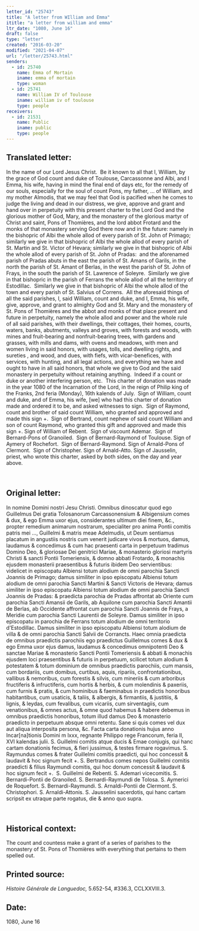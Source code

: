 ```yaml
---
letter_id: "25743"
title: "A letter from WIlliam and Emma"
ititle: "a letter from william and emma"
ltr_date: "1080, June 16"
draft: false
type: "letter"
created: "2016-03-20"
modified: "2021-04-07"
url: "/letter/25743.html"
senders:
  - id: 25740
    name: Emma of Mortain
    iname: emma of mortain
    type: woman
  - id: 25741
    name: William IV of Toulouse
    iname: william iv of toulouse
    type: people
receivers:
  - id: 21531
    name: Public
    iname: public
    type: people
---
```

<h2> Translated letter:</h2><p>In the name of our Lord Jesus Christ.&nbsp; Be it known to all that I, William, by the grace of God count and duke of Toulouse, Carcassonne and Albi, and I Emma, his wife, having in mind the final end of days etc, for the remedy of our souls, especially for the soul of count Pons, my father, … of William, and my mother Almodis, that we may feel that God is pacified when he comes to judge the living and dead in our distress, we give, approve and grant and hand over in perpetuity with this present charter to the Lord God and the glorious mother of God, Mary, and the monastery of the glorious martyr of Christ and saint, Pons of Thomières, and the lord abbot Frotard and the monks of that monastery serving God there now and in the future: namely in the bishopric of Albi the whole allod of every parish of St. John of Primago; similarly we give in that bishopric of Albi the whole allod of every parish of St. Martin and St. Victor of Hevara; similarly we give in that bishopric of Albi the whole allod of every parish of St. John of Pradas:&nbsp; and the aforenamed parish of Pradas abuts in the east the parish of St. Amans of Garils, in the north the parish of St. Amant of Berlas, in the west the parish of St. John of Frays, in the south the parish of St. Lawrence of Soleyre.&nbsp; Similarly we give in that bishopric in the parish of Ferrans the whole allod of all the territory of Estodillac.&nbsp; Similarly we give in that bishopric of Albi the whole allod of the town and every parish of St. Salvius of Correns.&nbsp; All the aforesaid things of all the said parishes, I, said William, count and duke, and I, Emma, his wife, give, approve, and grant to almighty God and St. Mary and the monastery of St. Pons of Thomières and the abbot and monks of that place present and future in perpetuity, namely the whole allod and power and the whole rule of all said parishes, with their dwellings, their cottages, their homes, courts, waters, banks, abutments, valleys and groves, with forests and woods, with mines and fruit-bearing and nonfruit-bearing trees, with gardens and grasses, with mills and dams, with ovens and meadows, with men and women living in said honors, with usages, tolls, and dwelling rights, and sureties , and wood, and dues, with fiefs, with vicar-benefices, with services, with hunting, and all legal actions, and everything we have and ought to have in all said honors, that whole we give to God and the said monastery in perpetuity without retaining anything.&nbsp; Indeed if a count or duke or another interfering person, etc.&nbsp; This charter of donation was made in the year 1080 of the Incarnation of the Lord, in the reign of Philip king of the Franks, 2nd feria (Monday), 16th kalends of July.&nbsp; Sign of William, count and duke, and of Emma, his wife, [we] who had this charter of donation made and ordered it to be, and asked witnesses to sign.&nbsp; Sign of Raymond, count and brother of said count William, who granted and approved and made this sign +.&nbsp; Sign of Bertrand, count nephew of said count William and son of count Raymond, who granted this gift and approved and made this sign +. Sign of William of Rebent.&nbsp; Sign of viscount Ademar.&nbsp; Sign of Bernard-Pons of Granoiled.&nbsp; Sign of Bernard-Raymond of Toulouse. Sign of Aymery of Rochefort.&nbsp; Sign of Bernard-Raymond. Sign of Arnald-Pons of Clermont.&nbsp; Sign of Christopher. Sign of Arnald-Atto. Sign of Jausselin, priest, who wrote this charter, asked by both sides, on the day and year above.</p><p>&nbsp;</p><h2 class="mt-4"> Original letter:</h2><p>In nomine Domini nostri Jesu Christi. Omnibus dinoscatur quod ego Guillelmus Dei gratia Tolosanorum Carcassonensium &amp; Albigensium comes &amp; dux, &amp; ego Emma uxor ejus, considerantes ultimum diei finem, &amp;c., propter remedium animarum nostrarum, specialiter pro anima Pontii comitis patris mei ..., Guil­lelmi &amp; matris meae Adelmudis, ut Deum sentiamus placatum in angustiis nostris cum venerit judicare vivos &amp; mortuos, damus, laudamus &amp; concedimus &amp; cum hac praesenti carta in perpetuum tradimus Do­mino Deo, &amp; gloriosae Dei genitrici Mariae, &amp; monasterio gloriosi martyris Christi &amp; sancti Pontii Tomeriensis, &amp; domno abbati Frotardo, &amp; monachis ejusdem monasterii praesentibus &amp; futuris ibidem Deo servientibus: videlicet in episcopatu Albiensi totum alodium de omni parochia Sancti Joannis de Primago; damus similiter in ipso episcopatu Albiensi totum alodium de omni parochia Sancti Martini &amp; Sancti Victoris de Hevara; damus similiter in ipso episcopatu Albiensi totum alodium de omni parochia Sancti Joannis de Pradas: &amp; praedicta parochia de Pradas affrontat ab Oriente cum parochia Sancti Amansii de Garils, ab Aquilone cum paro­chia Sancti Amantii de Berlas, ab Occidente affrontat cum parochia Sancti Joannis de Frays, a Meridie cum parochia Sancti Laurentii de Soleyre. Damus similiter in ipso episcopatu in parochia de Ferrans totum alodium de omni territorio d'Estodillac. Damus similiter in ipso episcopatu Albiensi totum alodium de villa &amp; de omni parochia Sancti Salvii de Corrancts. Haec omnia praedicta de omnibus praedictis parochiis ego praedictus Guillelmus comes &amp; dux &amp; ego Emma uxor ejus damus, laudamus &amp; concedimus omnipotenti Deo &amp; sanctae Mariae &amp; monasterio Sancti Pontii Tomeriensis &amp; abbati &amp; monachis ejusdem loci praesentibus &amp; futuris in perpetuum, sci­licet totum alodium &amp; potestatem &amp; totum dominium de omnibus praedictis parochiis, cum mansis, cum bordariis, cum domibus, curtibus, aquis, ripariis, confrontationibus, vallibus &amp; nemoribus, cum forestis &amp; silvis, cum mineriis &amp; cum arboribus fructiferis &amp; infructiferis, cum hortis &amp; herbis, &amp; cum molendinis &amp; paxeriis, cum furnis &amp; pratis, &amp; cum hominibus &amp; faeminabus in praedictis honoribus habitantibus, cum usaticis, &amp; taliis, &amp; albergis, &amp; firmantiis, &amp; justitiis, &amp; lignis, &amp; leydas, cum fevalibus, cum vicariis, cum sirventagiis, cum venationibus, &amp; omnes actus, &amp; omne quod habemus &amp; habere debemus in omnibus praedictis honoribus, totum illud damus Deo &amp; monasterio praedicto in perpetuum absque omni retentu. Sane si quis comes vel dux aut aliqua interposita persona, &amp;c. Facta carta donationis hujus anno Incar[na]tionis Domini m lxxx, regnante Philippo rege Francorum, feria II, XVI kalendas julii. S. Guillelmi comitis atque ducis &amp; Emae conjugis, qui hanc cartam donationis fecimus, &amp; fieri jussimus, &amp; testes firmare rogavimus. S. Raymundus comes &amp; frater Guillelmi comitis praedicti, qui hoc con­cessit &amp; laudavit &amp; hoc signum fecit +. S. Bertrandus comes nepos Guillelmi comitis praedicti &amp; filius Raymundi comitis, qui hoc donum concessit &amp; laudavit &amp; hoc signum fecit +. &nbsp;S. Guillelmi de Rebenti. S. Ademari vicecomitis. S. Bernardi-Pontii de Granoiled. S. Bernardi-Raymundi de Tolosa. S. Aymerici de Roquefort. S. Bernardi-Raymundi. S. Arnaldi-Pontii de Cler­mont. S. Christophori. S. Arnaldi-Attonis. S. Jausselini sacerdotis, qui hanc cartam scripsit ex utraque parte rogatus, die &amp; anno quo supra.</p><p>&nbsp;</p><h2 class="mt-4"> Historical context:</h2><p>The count and countess make a grant of a series of parishes to the monastery of St. Pons of&nbsp;Thomières with everything that pertains to them spelled out.</p><h2 class="mt-4"> Printed source:</h2><p><i>Histoire Générale de Languedoc, </i>5.652-54, #336.3, CCLXXVIII.3.</p><h2 class="mt-4"> Date:</h2>1080, June 16
